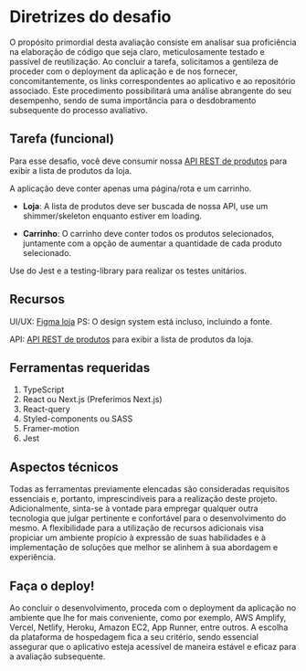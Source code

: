 Diretrizes do desafio
===========================

O propósito primordial desta avaliação consiste em analisar sua proficiência na elaboração de código que seja claro, meticulosamente testado e passível de reutilização. Ao concluir a tarefa, solicitamos a gentileza de proceder com o deployment da aplicação e de nos fornecer, concomitantemente, os links correspondentes ao aplicativo e ao repositório associado. Este procedimento possibilitará uma análise abrangente do seu desempenho, sendo de suma importância para o desdobramento subsequente do processo avaliativo.

Tarefa (funcional)
---------------

Para esse desafio, você deve consumir nossa [API REST de produtos](https://mks-frontend-challenge-04811e8151e6.herokuapp.com/api-docs/) para exibir a lista de produtos da loja.

A aplicação deve conter apenas uma página/rota e um carrinho.

- <b>Loja</b>: A lista de produtos deve ser buscada de nossa API, use um shimmer/skeleton enquanto estiver em loading.
 
- <b>Carrinho</b>: O carrinho deve conter todos os produtos selecionados, juntamente com a opção de aumentar a quantidade de cada produto selecionado.

Use do Jest e a testing-library para realizar os testes unitários.

Recursos
---------------

UI/UX: [Figma loja](https://www.figma.com/file/ay9JKCd6LKvKLE7TclJJkX/MKS-Front-end-challenge?type=design&node-id=0%3A1&mode=design&t=AlZMI9zkOlhrx6JF-1) PS: O design system está incluso, incluindo a fonte.

API: [API REST de produtos](https://mks-frontend-challenge-04811e8151e6.herokuapp.com/api-docs/) para exibir a lista de produtos da loja.

Ferramentas requeridas
---------------

1. TypeScript
2. React ou Next.js (Preferimos Next.js)
3. React-query
4. Styled-components ou SASS
5. Framer-motion
6. Jest

Aspectos técnicos
---------------

Todas as ferramentas previamente elencadas são consideradas requisitos essenciais e, portanto, imprescindíveis para a realização deste projeto. Adicionalmente, sinta-se à vontade para empregar qualquer outra tecnologia que julgar pertinente e confortável para o desenvolvimento do mesmo. A flexibilidade para a utilização de recursos adicionais visa propiciar um ambiente propício à expressão de suas habilidades e à implementação de soluções que melhor se alinhem à sua abordagem e experiência.

Faça o deploy!
---------------

Ao concluir o desenvolvimento, proceda com o deployment da aplicação no ambiente que lhe for mais conveniente, como por exemplo, AWS Amplify, Vercel, Netlify, Heroku, Amazon EC2, App Runner, entre outros. A escolha da plataforma de hospedagem fica a seu critério, sendo essencial assegurar que o aplicativo esteja acessível de maneira estável e eficaz para a avaliação subsequente.
